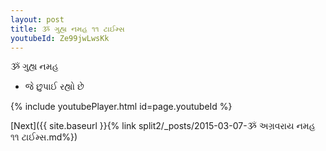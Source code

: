 ```yaml
---
layout: post
title: ૐ ગુહ્ય નમહ ૧૧ ટાઈમ્સ
youtubeId: Ze99jwLwsKk
---
```

 
 
 ૐ ગુહ્ય નમહ  
 
 -  જે છુપાઈ રહ્યો છે 
 
  
 
  
 
 
 
 
 
 


{% include youtubePlayer.html id=page.youtubeId %}
 
[Next]({{ site.baseurl }}{% link  split2/_posts/2015-03-07-ૐ અગ્રવરાય નમહ ૧૧ ટાઈમ્સ.md%})
 
